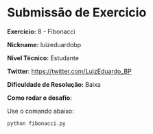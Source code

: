 # Submissão de Exercicio

**Exercicio:** 8 - Fibonacci

**Nickname:** luizeduardobp

**Nível Técnico:** Estudante

**Twitter**: https://twitter.com/LuizEduardo_BP

**Dificuldade de Resolução:** Baixa

**Como rodar o desafio**:

Use o comando abaixo:

```bash
python fibonacci.py
```
